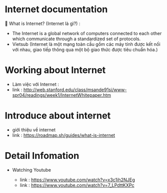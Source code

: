 # Internet documentation

💬 What is Internet? (Internet là gì?) :
- The Internet is a global network of computers connected to each other which communicate through a standardized set of protocols.
- Vietsub (Internet là một mạng toàn cầu gồm các máy tính được kết nối với nhau, giao tiếp thông qua một bộ giao thức được tiêu chuẩn hóa.)
# Working about Internet 

- Làm việc với Internet : 
- link : http://web.stanford.edu/class/msande91si/www-spr04/readings/week1/InternetWhitepaper.htm

# Introduce about internet

- giới thiệu về internet
- link : https://roadmap.sh/guides/what-is-internet

# Detail Infomation

- Watching Youtube

    - link : https://www.youtube.com/watch?v=x3c1ih2NJEg
    - link : https://www.youtube.com/watch?v=7_LPdttKXPc
